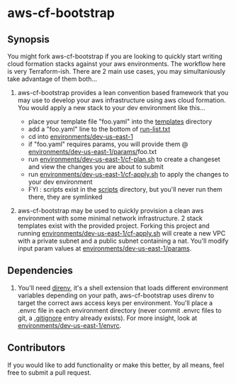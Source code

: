 # aws-cf-bootstrap

## Synopsis

You might fork aws-cf-bootstrap if you are looking to quickly start writing cloud formation stacks against your aws environments. The workflow here is very Terraform-ish. There are 2 main use cases, you may simultaniously take advantage of them both...

1) aws-cf-bootstrap provides a lean convention based framework that you may use to develop your aws infrastructure using aws cloud formation. You would apply a new stack to your dev environment like this...
      - place your template file "foo.yaml" into the [templates](templates) directory
      - add a "foo.yaml" line to the bottom of [run-list.txt](run-list.txt)
      - cd into [environments/dev-us-east-1](environments/dev-us-east-1)
      - if "foo.yaml" requires params, you will provide them @ [environments/dev-us-east-1/params/](environments/dev-us-east-1/params/)foo.txt
      - run [environments/dev-us-east-1/cf-plan.sh](environments/dev-us-east-1/cf-plan.sh) to create a changeset and view the changes you are about to submit
      - run [environments/dev-us-east-1/cf-apply.sh](environments/dev-us-east-1/cf-apply.sh) to apply the changes to your dev environment
      - FYI : scripts exist in the [scripts](scripts) directory, but you'll never run them there, they are symlinked
      
2) aws-cf-bootstrap may be used to quickly provision a clean aws environment with some minimal network infrastructure. 2 stack templates exist with the provided project. Forking this project and running [environments/dev-us-east-1/cf-apply.sh](environments/dev-us-east-1/cf-apply.sh) will create a new VPC with a private subnet and a public subnet containing a nat. You'll modify input param values at [environments/dev-us-east-1/params](environments/dev-us-east-1/params).

## Dependencies

1) You'll need <a href="https://direnv.net/">direnv</a>, it's a shell extension that loads different environment variables depending on your path, aws-cf-bootstrap uses direnv to target the correct aws access keys per environment. You'll place a .envrc file in each environment directory (never commit .envrc files to git, a [.gitignore](.gitignore) entry already exists). For more insight, look at [environments/dev-us-east-1/envrc](environments/dev-us-east-1/envrc).

## Contributors

If you would like to add functionality or make this better, by all means, feel free to submit a pull request.
